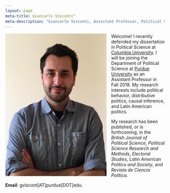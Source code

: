 ```yaml
---
layout: page
meta-title: Giancarlo Visconti"
meta-description: "Giancarlo Visconti, Assistant Professor, Political Science, Purdue University, Columbia University"
---
```


<head>
  <title> Giancarlo Visconti </title>
  <meta name="author" content="Giancarlo Visconti">
  <meta name="description" content="Giancarlo Visconti's webpage">
  <meta name="title" content="Giancarlo Visconti, Purdue University">
  <meta name="keywords" content="Giancarlo Visconti, Columbia, Purdue, Chile, Political Science">
  <meta name="tags" content="Giancarlo Visconti, Columbia, Purdue, Chile, Political Science, Disasters, Crime, Economic">
  <meta http-equiv="content-type" content="text/html;charset=UTF-8">
</head>

<img src="/img/bio.png" alt="Giancarlo" style="float:left;width:320px;height:450px; margin-right:15px; margin-bottom:15px">

Welcome! I recently defended my dissertation in Political Science at [Columbia University](https://polisci.columbia.edu/). I will be joining the Department of Political Science at [Purdue University](https://www.cla.purdue.edu/polsci/) as an Assistant Professor in Fall 2018. My research interests include political behavior, distributive politics, causal inference, and Latin American politics.

My research has been published, or is forthcoming, in the *British Journal of Political Science*, *Political Science Research and Methods*, *Electoral Studies*, *Latin American Politics and Society*, and *Revista de Ciencia Política*. 

**Email**: gviscont[AT]purdue[DOT]edu.


